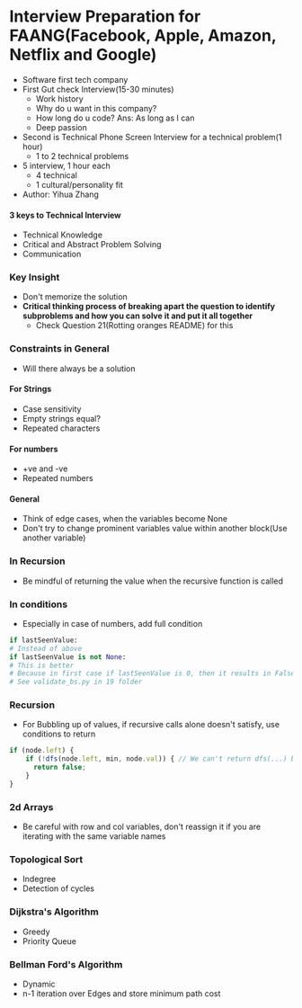 # Interview Preparation for FAANG(Facebook, Apple, Amazon, Netflix and Google)

* Software first tech company
* First Gut check Interview(15-30 minutes) 
  * Work history
  * Why do u want in this company?
  * How long do u code? Ans: As long as I can
  * Deep passion 
* Second is Technical Phone Screen Interview for a technical problem(1 hour)
  * 1 to 2 technical problems
* 5 interview, 1 hour each
  * 4 technical
  * 1 cultural/personality fit
* Author: Yihua Zhang

#### 3 keys to Technical Interview

* Technical Knowledge
* Critical and Abstract Problem Solving
* Communication

### Key Insight

* Don't memorize the solution
* **Critical thinking process of breaking apart the question to identify subproblems and how you can solve it and put it all together** 
  * Check Question 21(Rotting oranges README) for this

### Constraints in General

* Will there always be a solution

#### For Strings

* Case sensitivity
* Empty strings equal?
* Repeated characters

#### For numbers

* +ve and -ve
* Repeated numbers

#### General

* Think of edge cases, when the variables become None
* Don't try to change prominent variables value within another block(Use another variable)

### In Recursion

* Be mindful of returning the value when the recursive function is called

### In conditions

* Especially in case of numbers, add full condition
```py
if lastSeenValue:
# Instead of above
if lastSeenValue is not None:
# This is better
# Because in first case if lastSeenValue is 0, then it results in False which is not you expect to do
# See validate_bs.py in 19 folder
```

### Recursion

* For Bubbling up of values, if recursive calls alone doesn't satisfy, use conditions to return
```js
if (node.left) {
    if (!dfs(node.left, min, node.val)) { // We can't return dfs(...) because we haven't even done dfs(node.right...) for this particular node, so if condition is added to the recursive call instead of return the recursive call itself
      return false;
    }
}
```

### 2d Arrays

* Be careful with row and col variables, don't reassign it if you are iterating with the same variable names

### Topological Sort

* Indegree
* Detection of cycles

### Dijkstra's Algorithm

* Greedy
* Priority Queue

### Bellman Ford's Algorithm

* Dynamic
* n-1 iteration over Edges and store minimum path cost